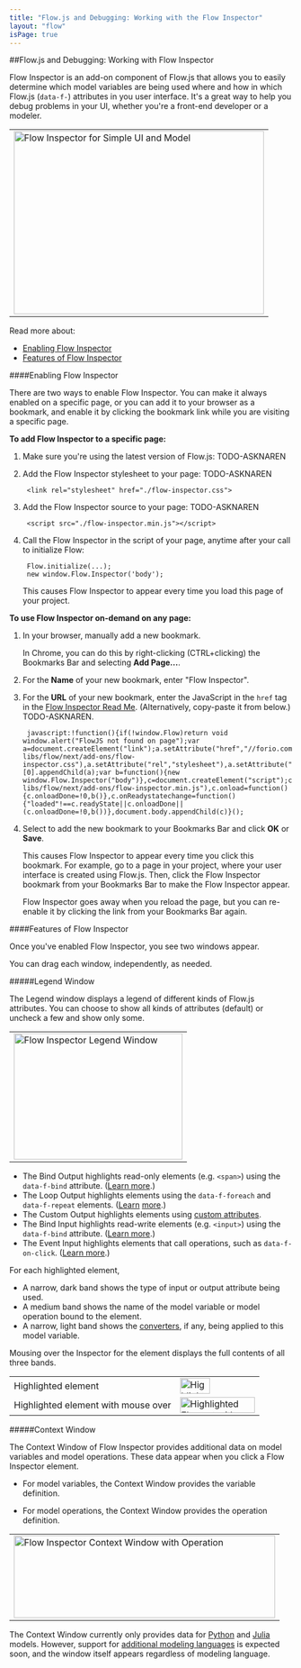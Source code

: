 ```yaml
---
title: "Flow.js and Debugging: Working with the Flow Inspector"
layout: "flow"
isPage: true
---
```


##Flow.js and Debugging: Working with Flow Inspector


Flow Inspector is an add-on component of Flow.js that allows you to easily determine which model variables are being used where and how in which Flow.js (`data-f-`) attributes in you user interface. It's a great way to help you debug problems in your UI, whether you're a front-end developer or a modeler.

<table>
<tr><td>
	<img src="../../img/flow_inspector.png" width="445" height="325" alt="Flow Inspector for Simple UI and Model">
</td></tr>
</table>

Read more about:

* [Enabling Flow Inspector](#enable)
* [Features of Flow Inspector](#features)


<a name="enable"></a>
####Enabling Flow Inspector

There are two ways to enable Flow Inspector. You can make it always enabled on a specific page, or you can add it to your browser as a bookmark, and enable it by clicking the bookmark link while you are visiting a specific page.

**To add Flow Inspector to a specific page:**

1. Make sure you're using the latest version of Flow.js: TODO-ASKNAREN
2. Add the Flow Inspector stylesheet to your page: TODO-ASKNAREN
	
		<link rel="stylesheet" href="./flow-inspector.css">
	
3. Add the Flow Inspector source to your page: TODO-ASKNAREN

		<script src="./flow-inspector.min.js"></script>

4. Call the Flow Inspector in the script of your page, anytime after your call to initialize Flow:

		Flow.initialize(...);
		new window.Flow.Inspector('body');

	This causes Flow Inspector to appear every time you load this page of your project.

**To use Flow Inspector on-demand on any page:**

1. In your browser, manually add a new bookmark. 

	In Chrome, you can do this by right-clicking (CTRL+clicking) the Bookmarks Bar and selecting **Add Page...**.
	
2. For the **Name** of your new bookmark, enter "Flow Inspector".

3. For the **URL** of your new bookmark, enter the JavaScript in the `href` tag in the <a href="https://github.com/forio/flow.js/blob/master/dist/add-ons/readme.md" target="_blank">Flow Inspector Read Me</a>. (Alternatively, copy-paste it from below.) TODO-ASKNAREN.

		javascript:!function(){if(!window.Flow)return void window.alert("FlowJS not found on page");var a=document.createElement("link");a.setAttribute("href","//forio.com/tools/js-libs/flow/next/add-ons/flow-inspector.css"),a.setAttribute("rel","stylesheet"),a.setAttribute("type","text/css"),document.getElementsByTagName("head")[0].appendChild(a);var b=function(){new window.Flow.Inspector("body")},c=document.createElement("script");c.setAttribute("src","//forio.com/tools/js-libs/flow/next/add-ons/flow-inspector.min.js"),c.onload=function(){c.onloadDone=!0,b()},c.onReadystatechange=function(){"loaded"!==c.readyState||c.onloadDone||(c.onloadDone=!0,b())},document.body.appendChild(c)}();


4. Select to add the new bookmark to your Bookmarks Bar and click **OK** or **Save**.

	This causes Flow Inspector to appear every time you click this bookmark. For example, go to a page in your project, where your user interface is created using Flow.js. Then, click the Flow Inspector bookmark from your Bookmarks Bar to make the Flow Inspector appear.
	
	Flow Inspector goes away when you reload the page, but you can re-enable it by clicking the link from your Bookmarks Bar again.

 
<a name="features"></a>
####Features of Flow Inspector

Once you've enabled Flow Inspector, you see two windows appear. 

You can drag each window, independently, as needed.

#####Legend Window

The Legend window displays a legend of different kinds of Flow.js attributes. You can choose to show all kinds of attributes (default) or uncheck a few and show only some.

<table>
<tr><td>
	<img src="../../img/flow_inspector_legend.png" width="300" height="224" alt="Flow Inspector Legend Window">
</td></tr>
</table>

* The Bind Output highlights read-only elements (e.g. `<span>`) using the `data-f-bind` attribute. ([Learn more](../generated/dom/attributes/binds/default-bind-attr/).)
* The Loop Output highlights elements using the `data-f-foreach` and `data-f-repeat` elements. ([Learn](../generated/dom/attributes/foreach/default-foreach-attr/) [more](../generated/dom/attributes/repeat-attr/).)
* The Custom Output highlights elements using [custom attributes](../generated/dom/attributes/attribute-manager/).
* The Bind Input highlights read-write elements (e.g. `<input>`) using the `data-f-bind` attribute. ([Learn more](../generated/dom/attributes/binds/default-bind-attr/).)
* The Event Input highlights elements that call operations, such as `data-f-on-click`. ([Learn more](../operations-overview/).)

For each highlighted element,

* A narrow, dark band shows the type of input or output attribute being used.
* A medium band shows the name of the model variable or model operation bound to the element.
* A narrow, light band shows the [converters](../converter-overview/), if any, being applied to this model variable.

Mousing over the Inspector for the element displays the full contents of all three bands.

<table>
<tr><td>Highlighted element<td>
	<img src="../../img/flow_inspector_detail.png" width="53" height="28" alt="Highlighted Element">
</td></tr>
<tr><td>Highlighted element with mouse over<td>
	<img src="../../img/flow_inspector_mouseover.png" width="133" height="28" alt="Highlighted Element with Mouse Over">
</td></tr>
</table>


#####Context Window

The Context Window of Flow Inspector provides additional data on model variables and model operations. These data appear when you click a Flow Inspector element.

* For model variables, the Context Window provides the variable definition. 

* For model operations, the Context Window provides the operation definition.

<table>
<tr><td>
	<img src="../../img/flow_inspector_operation.png" width="465" height="146" alt="Flow Inspector Context Window with Operation">
</td></tr>
</table>

The Context Window currently only provides data for [Python](../../model_code/python/) and [Julia](../../model_code/julia/) models. However, support for [additional modeling languages](../../writing_your_model/) is expected soon, and the window itself appears regardless of modeling language. 

